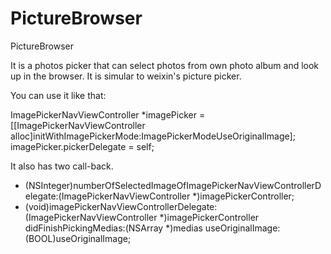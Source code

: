 # PictureBrowser
PictureBrowser

It is a photos picker that can select photos from own photo album and look up in the browser.
It is simular to weixin's picture picker.

You can use it like that:

ImagePickerNavViewController *imagePicker = [[ImagePickerNavViewController alloc]initWithImagePickerMode:ImagePickerModeUseOriginalImage];
 imagePicker.pickerDelegate = self;

It also has two call-back.

- (NSInteger)numberOfSelectedImageOfImagePickerNavViewControllerDelegate:(ImagePickerNavViewController *)imagePickerController;
- (void)imagePickerNavViewControllerDelegate:(ImagePickerNavViewController *)imagePickerController didFinishPickingMedias:(NSArray *)medias useOriginalImage:(BOOL)useOriginalImage;

